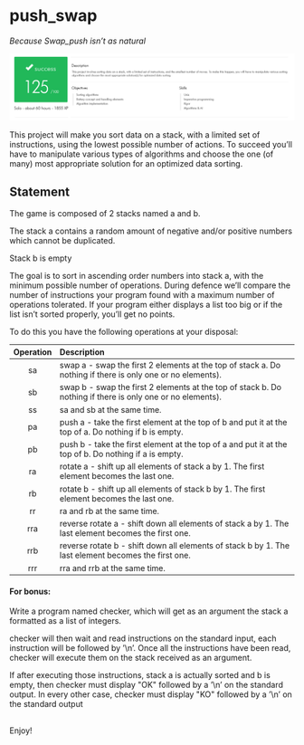 # push_swap

*Because Swap_push isn’t as natural*

![125/100 score](./push_swap_success.png)

This project will make you sort data on a stack, with a limited set of instructions, using the lowest possible number of actions. To succeed you’ll have to manipulate various
types of algorithms and choose the one (of many) most appropriate solution for an optimized data sorting.

## Statement
The game is composed of 2 stacks named a and b.

The stack a contains a random amount of negative and/or positive numbers which cannot be duplicated.

Stack b is empty

The goal is to sort in ascending order numbers into stack a, with the minimum possible number of operations.
During defence we’ll compare the number of instructions your program found with a maximum number of operations tolerated. If your program either displays a list
too big or if the list isn’t sorted properly, you’ll get no points.

To do this you have the following operations at your disposal:

| Operation | Description |
|:---:|:---|
| sa | swap a - swap the first 2 elements at the top of stack a. Do nothing if there is only one or no elements). |
| sb | swap b - swap the first 2 elements at the top of stack b. Do nothing if there is only one or no elements). |
| ss | sa and sb at the same time. |
| pa | push a - take the first element at the top of b and put it at the top of a. Do nothing if b is empty. |
| pb | push b - take the first element at the top of a and put it at the top of b. Do nothing if a is empty. |
| ra | rotate a - shift up all elements of stack a by 1. The first element becomes the last one. |
| rb | rotate b - shift up all elements of stack b by 1. The first element becomes the last one. |
| rr | ra and rb at the same time. |
| rra | reverse rotate a - shift down all elements of stack a by 1. The last element becomes the first one. |
| rrb | reverse rotate b - shift down all elements of stack b by 1. The last element becomes the first one. |
| rrr | rra and rrb at the same time. |

#### For bonus:

Write a program named checker, which will get as an argument the stack a formatted as a list of integers.

checker will then wait and read instructions on the standard input, each instruction will be followed by ’\n’. Once all the instructions have been read, checker will
execute them on the stack received as an argument.

If after executing those instructions, stack a is actually sorted and b is empty, then checker must display "OK" followed by a ’\n’ on the standard output. In every
other case, checker must display "KO" followed by a ’\n’ on the standard output

##

Enjoy!
